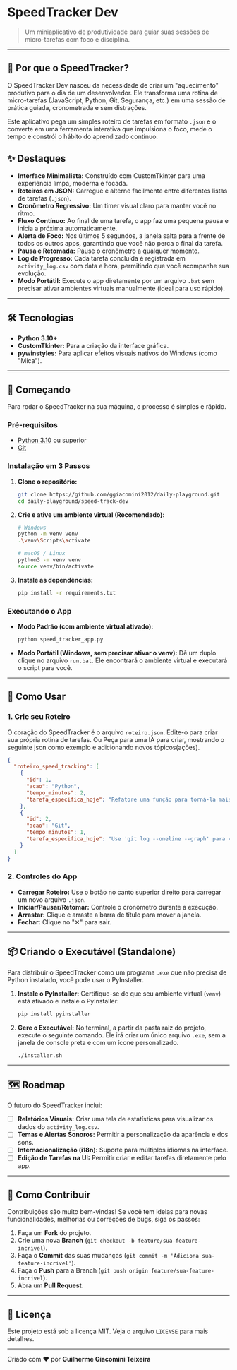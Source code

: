 
# SpeedTracker Dev

> Um miniaplicativo de produtividade para guiar suas sessões de micro-tarefas com foco e disciplina.

-----

## 🚀 Por que o SpeedTracker?

O SpeedTracker Dev nasceu da necessidade de criar um "aquecimento" produtivo para o dia de um desenvolvedor. Ele transforma uma rotina de micro-tarefas (JavaScript, Python, Git, Segurança, etc.) em uma sessão de prática guiada, cronometrada e sem distrações.

Este aplicativo pega um simples roteiro de tarefas em formato `.json` e o converte em uma ferramenta interativa que impulsiona o foco, mede o tempo e constrói o hábito do aprendizado contínuo.

## ✨ Destaques

  * **Interface Minimalista:** Construído com CustomTkinter para uma experiência limpa, moderna e focada.
  * **Roteiros em JSON:** Carregue e alterne facilmente entre diferentes listas de tarefas (`.json`).
  * **Cronômetro Regressivo:** Um timer visual claro para manter você no ritmo.
  * **Fluxo Contínuo:** Ao final de uma tarefa, o app faz uma pequena pausa e inicia a próxima automaticamente.
  * **Alerta de Foco:** Nos últimos 5 segundos, a janela salta para a frente de todos os outros apps, garantindo que você não perca o final da tarefa.
  * **Pausa e Retomada:** Pause o cronômetro a qualquer momento.
  * **Log de Progresso:** Cada tarefa concluída é registrada em `activity_log.csv` com data e hora, permitindo que você acompanhe sua evolução.
  * **Modo Portátil:** Execute o app diretamente por um arquivo `.bat` sem precisar ativar ambientes virtuais manualmente (ideal para uso rápido).

-----

## 🛠️ Tecnologias

  * **Python 3.10+**
  * **CustomTkinter:** Para a criação da interface gráfica.
  * **pywinstyles:** Para aplicar efeitos visuais nativos do Windows (como "Mica").

-----

## 🏁 Começando

Para rodar o SpeedTracker na sua máquina, o processo é simples e rápido.

### Pré-requisitos

  * [Python 3.10](https://www.python.org/downloads/) ou superior
  * [Git](https://git-scm.com/downloads/)

### Instalação em 3 Passos

1.  **Clone o repositório:**

    ```bash
    git clone https://github.com/ggiacomini2012/daily-playground.git
    cd daily-playground/speed-track-dev
    ```

2.  **Crie e ative um ambiente virtual (Recomendado):**

    ```bash
    # Windows
    python -m venv venv
    .\venv\Scripts\activate

    # macOS / Linux
    python3 -m venv venv
    source venv/bin/activate
    ```

3.  **Instale as dependências:**

    ```bash
    pip install -r requirements.txt
    ```

### Executando o App

  * **Modo Padrão (com ambiente virtual ativado):**
    ```bash
    python speed_tracker_app.py
    ```
  * **Modo Portátil (Windows, sem precisar ativar o venv):**
    Dê um duplo clique no arquivo `run.bat`. Ele encontrará o ambiente virtual e executará o script para você.

-----

## 📖 Como Usar

### 1\. Crie seu Roteiro

O coração do SpeedTracker é o arquivo `roteiro.json`. Edite-o para criar sua própria rotina de tarefas. Ou Peça para uma IA para criar, mostrando o seguinte json como exemplo e adicionando novos tópicos(ações).

```json
{
  "roteiro_speed_tracking": [
    {
      "id": 1,
      "acao": "Python",
      "tempo_minutos": 2,
      "tarefa_especifica_hoje": "Refatore uma função para torná-la mais legível."
    },
    {
      "id": 2,
      "acao": "Git",
      "tempo_minutos": 1,
      "tarefa_especifica_hoje": "Use 'git log --oneline --graph' para visualizar o histórico."
    }
  ]
}
```

### 2\. Controles do App

  * **Carregar Roteiro:** Use o botão no canto superior direito para carregar um novo arquivo `.json`.
  * **Iniciar/Pausar/Retomar:** Controle o cronômetro durante a execução.
  * **Arrastar:** Clique e arraste a barra de título para mover a janela.
  * **Fechar:** Clique no "✕" para sair.

-----

## 📦 Criando o Executável (Standalone)

Para distribuir o SpeedTracker como um programa `.exe` que não precisa de Python instalado, você pode usar o PyInstaller.

1.  **Instale o PyInstaller:**
    Certifique-se de que seu ambiente virtual (`venv`) está ativado e instale o PyInstaller:

    ```bash
    pip install pyinstaller
    ```

2.  **Gere o Executável:**
    No terminal, a partir da pasta raiz do projeto, execute o seguinte comando. Ele irá criar um único arquivo `.exe`, sem a janela de console preta e com um ícone personalizado.

    ```bash
    ./installer.sh
    ```

-----

## 🗺️ Roadmap

O futuro do SpeedTracker inclui:

  - [ ] **Relatórios Visuais:** Criar uma tela de estatísticas para visualizar os dados do `activity_log.csv`.
  - [ ] **Temas e Alertas Sonoros:** Permitir a personalização da aparência e dos sons.
  - [ ] **Internacionalização (i18n):** Suporte para múltiplos idiomas na interface.
  - [ ] **Edição de Tarefas na UI:** Permitir criar e editar tarefas diretamente pelo app.

-----

## 🤝 Como Contribuir

Contribuições são muito bem-vindas\! Se você tem ideias para novas funcionalidades, melhorias ou correções de bugs, siga os passos:

1.  Faça um **Fork** do projeto.
2.  Crie uma nova **Branch** (`git checkout -b feature/sua-feature-incrivel`).
3.  Faça o **Commit** das suas mudanças (`git commit -m 'Adiciona sua-feature-incrivel'`).
4.  Faça o **Push** para a Branch (`git push origin feature/sua-feature-incrivel`).
5.  Abra um **Pull Request**.

-----

## 📄 Licença

Este projeto está sob a licença MIT. Veja o arquivo `LICENSE` para mais detalhes.

-----

Criado com ❤️ por **Guilherme Giacomini Teixeira**